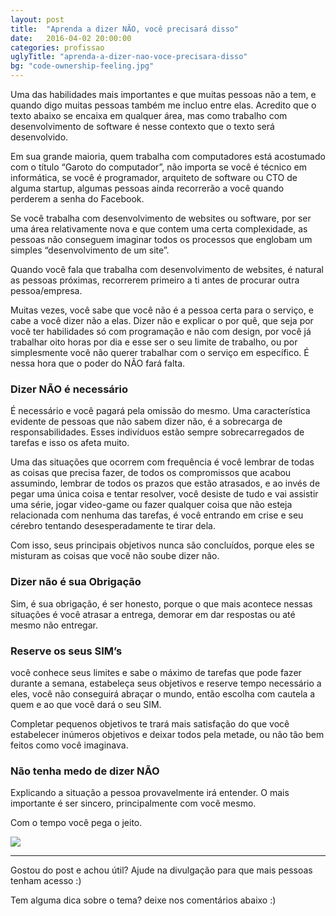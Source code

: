 ```yaml
---
layout: post
title:  "Aprenda a dizer NÃO, você precisará disso"
date:   2016-04-02 20:00:00
categories: profissao
uglyTitle: "aprenda-a-dizer-nao-voce-precisara-disso"
bg: "code-ownership-feeling.jpg"
---
```

Uma das habilidades mais importantes e que muitas pessoas não a tem, e quando
digo muitas pessoas também me incluo entre elas. Acredito que o texto abaixo se
encaixa em qualquer área, mas como trabalho com desenvolvimento de software é
nesse contexto que o texto será desenvolvido.

Em sua grande maioria, quem trabalha com computadores está acostumado com o
título “Garoto do computador”, não importa se você é técnico em informática, se
você é programador, arquiteto de software ou CTO de alguma startup, algumas
pessoas ainda recorrerão a você quando perderem a senha do Facebook.

Se você trabalha com desenvolvimento de websites ou software, por ser uma área
relativamente nova e que contem uma certa complexidade, as pessoas não conseguem
imaginar todos os processos que englobam um simples “desenvolvimento de um
site”.

Quando você fala que trabalha com desenvolvimento de websites, é natural as
pessoas próximas, recorrerem primeiro a ti antes de procurar outra
pessoa/empresa.

Muitas vezes, você sabe que você não é a pessoa certa para o serviço, e cabe a
você dizer não a elas. Dizer não e explicar o por quê, que seja por você ter
habilidades só com programação e não com design, por você já trabalhar oito
horas por dia e esse ser o seu limite de trabalho, ou por simplesmente você não
querer trabalhar com o serviço em específico. É nessa hora que o poder do NÃO
fará falta.

### Dizer NÃO é necessário

É necessário e você pagará pela omissão do mesmo. Uma característica evidente de
pessoas que não sabem dizer não, é a sobrecarga de responsabilidades. Esses
indivíduos estão sempre sobrecarregados de tarefas e isso os afeta muito.

Uma das situações que ocorrem com frequência é você lembrar de todas as coisas
que precisa fazer, de todos os compromissos que acabou assumindo, lembrar de
todos os prazos que estão atrasados, e ao invés de pegar uma única coisa e
tentar resolver, você desiste de tudo e vai assistir uma série, jogar video-game
ou fazer qualquer coisa que não esteja relacionada com nenhuma das tarefas, é
você entrando em crise e seu cérebro tentando desesperadamente te tirar dela.

Com isso, seus principais objetivos nunca são concluídos, porque eles se
misturam as coisas que você não soube dizer não.

### Dizer não é sua Obrigação

Sim, é sua obrigação, é ser honesto, porque o que mais acontece nessas situações
é você atrasar a entrega, demorar em dar respostas ou até mesmo não entregar.

### Reserve os seus SIM’s

você conhece seus limites e sabe o máximo de tarefas que pode fazer durante a
semana, estabeleça seus objetivos e reserve tempo necessário a eles, você não
conseguirá abraçar o mundo, então escolha com cautela a quem e ao que você dará
o seu SIM.

Completar pequenos objetivos te trará mais satisfação do que você estabelecer
inúmeros objetivos e deixar todos pela metade, ou não tão bem feitos como você
imaginava.

### Não tenha medo de dizer NÃO

Explicando a situação a pessoa provavelmente irá entender. O mais importante é
ser sincero, principalmente com você mesmo.

Com o tempo você pega o jeito.

![](https://d262ilb51hltx0.cloudfront.net/max/800/1*_K6fJiY1rznIUhcyvywPig.gif)

*****

Gostou do post e achou útil? Ajude na divulgação para que mais pessoas tenham acesso :)

Tem alguma dica sobre o tema? deixe nos comentários abaixo :)

